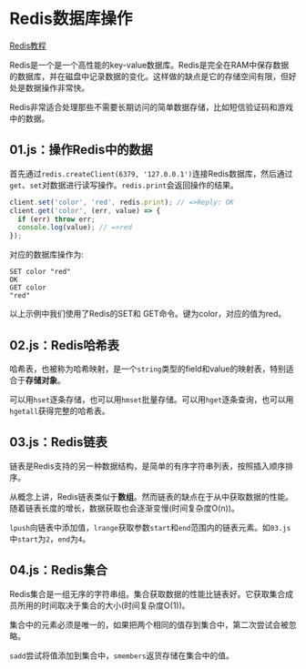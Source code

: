 # Redis数据库操作

[Redis教程](http://www.runoob.com/redis/redis-tutorial.html)

Redis是一个是一个高性能的key-value数据库。Redis是完全在RAM中保存数据的数据库，并在磁盘中记录数据的变化。这样做的缺点是它的存储空间有限，但好处是数据操作非常快。

Redis非常适合处理那些不需要长期访问的简单数据存储，比如短信验证码和游戏中的数据。

## 01.js：操作Redis中的数据

首先通过`redis.createClient(6379, '127.0.0.1')`连接Redis数据库，然后通过`get`、`set`对数据进行读写操作。`redis.print`会返回操作的结果。

```javascript
client.set('color', 'red', redis.print); // =>Reply: OK
client.get('color', (err, value) => {
  if (err) throw err;
  console.log(value); // =>red
});
```

对应的数据库操作为:

```
SET color "red"
OK
GET color
"red"
```

以上示例中我们使用了Redis的SET和 GET命令。键为color，对应的值为red。

## 02.js：Redis哈希表

哈希表，也被称为哈希映射，是一个`string`类型的field和value的映射表，特别适合于**存储对象**。

可以用`hset`逐条存储，也可以用`hmset`批量存储。可以用`hget`逐条查询，也可以用`hgetall`获得完整的哈希表。

## 03.js：Redis链表

链表是Redis支持的另一种数据结构，是简单的有序字符串列表，按照插入顺序排序。

从概念上讲，Redis链表类似于**数组**。然而链表的缺点在于从中获取数据的性能。随着链表长度的增长，数据获取也会逐渐变慢(时间复杂度O(n))。

`lpush`向链表中添加值，`lrange`获取参数`start`和`end`范围内的链表元素。如`03.js`中`start`为`2`，`end`为`4`。

## 04.js：Redis集合

Redis集合是一组无序的字符串组。集合获取数据的性能比链表好。它获取集合成员所用的时间取决于集合的大小(时间复杂度O(1))。

集合中的元素必须是唯一的，如果把两个相同的值存到集合中，第二次尝试会被忽略。

`sadd`尝试将值添加到集合中，`smembers`返货存储在集合中的值。